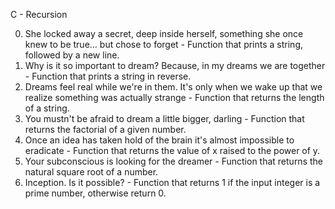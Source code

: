 C - Recursion

0. She locked away a secret, deep inside herself, 
something she once knew to be true... but chose to forget - Function that prints a string, followed by a new line.
1. Why is it so important to dream? Because, in my dreams we are together - Function that prints a string in reverse.
2. Dreams feel real while we're in them. It's only when we wake up that we realize something was actually strange - Function that returns the length of a string.
3. You mustn't be afraid to dream a little bigger, darling - Function that returns the factorial of a given number.
4. Once an idea has taken hold of the brain it's almost impossible to eradicate - Function that returns the value of x raised to the power of y.
5. Your subconscious is looking for the dreamer - Function that returns the natural square root of a number.
6. Inception. Is it possible? - Function that returns 1 if the input integer is a prime number, otherwise return 0.
